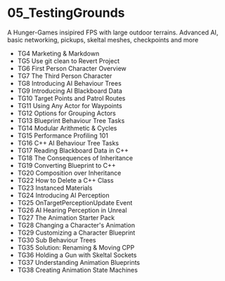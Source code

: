 # 05_TestingGrounds
A Hunger-Games insipired FPS with large outdoor terrains.  Advanced AI, basic networking, pickups, skeltal meshes, checkpoints and more

- TG4 Marketing & Markdown
- TG5 Use git clean to Revert Project
- TG6 First Person Character Overview
- TG7 The Third Person Character
- TG8 Introducing AI Behaviour Trees
- TG9 Introducing AI Blackboard Data
- TG10 Target Points and Patrol Routes
- TG11 Using Any Actor for Waypoints
- TG12 Options for Grouping Actors
- TG13 Blueprint Behaviour Tree Tasks
- TG14 Modular Arithmetic & Cycles
- TG15 Performance Profiling 101
- TG16 C++ AI Behaviour Tree Tasks
- TG17 Reading Blackboard Data in C++
- TG18 The Consequences of Inheritance
- TG19 Converting Blueprint to C++
- TG20 Composition over Inheritance
- TG22 How to Delete a C++ Class
- TG23 Instanced Materials
- TG24 Introducing AI Perception
- TG25 OnTargetPerceptionUpdate Event
- TG26 AI Hearing Perception in Unreal
- TG27 The Animation Starter Pack
- TG28 Changing a Character's Animation
- TG29 Customizing a Character Blueprint
- TG30 Sub Behaviour Trees
- TG35 Solution: Renaming & Moving CPP
- TG36 Holding a Gun with Skeltal Sockets
- TG37 Understanding Animation Blueprints
- TG38 Creating Animation State Machines